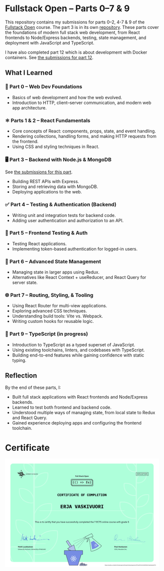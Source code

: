 # Fullstack Open – Parts 0–7 & 9

This repository contains my submissions for parts 0–2, 4-7 & 9 of the [Fullstack Open](https://fullstackopen.com/en/) course. The part 3 is in its own [repository](https://github.com/erjavaskivuori/full-stack-pt3). These parts cover the foundations of modern full stack web development, from React frontends to Node/Express backends, testing, state management, and deployment with JavaScript and TypeScript.

I have also completed part 12 which is about development with Docker containers. See [the submissions for part 12](https://github.com/erjavaskivuori/full-stack-pt12).

## What I Learned

### 🌱 Part 0 – Web Dev Foundations

* Basics of web development and how the web evolved.
* Introduction to HTTP, client–server communication, and modern web app architecture.

### ⚛️ Parts 1 & 2 – React Fundamentals

* Core concepts of React: components, props, state, and event handling.
* Rendering collections, handling forms, and making HTTP requests from the frontend.
* Using CSS and styling techniques in React.

### 🖥️ Part 3 – Backend with Node.js & MongoDB

See [the submissions for this part](https://github.com/erjavaskivuori/full-stack-pt3).

* Building REST APIs with Express.
* Storing and retrieving data with MongoDB.
* Deploying applications to the web.

### ✅ Part 4 – Testing & Authentication (Backend)

* Writing unit and integration tests for backend code.
* Adding user authentication and authorization to an API.

### 🔐 Part 5 – Frontend Testing & Auth

* Testing React applications.
* Implementing token-based authentication for logged-in users.

### 🔄 Part 6 – Advanced State Management

* Managing state in larger apps using Redux.
* Alternatives like React Context + useReducer, and React Query for server state.

### 🌐 Part 7 – Routing, Styling, & Tooling

* Using React Router for multi-view applications.
* Exploring advanced CSS techniques.
* Understanding build tools: Vite vs. Webpack.
* Writing custom hooks for reusable logic.

### 📝 Part 9 – TypeScript (in progress)

* Introduction to TypeScript as a typed superset of JavaScript.
* Using existing toolchains, linters, and codebases with TypeScript.
* Building end-to-end features while gaining confidence with static typing.

## Reflection

By the end of these parts, I:

* Built full stack applications with React frontends and Node/Express backends.
* Learned to test both frontend and backend code.
* Understood multiple ways of managing state, from local state to Redux and React Query.
* Gained experience deploying apps and configuring the frontend toolchain.

# Certificate

![certificate](certificate-fullstack.png)